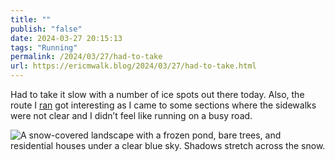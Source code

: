 ```yaml
---
title: ""
publish: "false"
date: 2024-03-27 20:15:13
tags: "Running"
permalink: /2024/03/27/had-to-take
url: https://ericmwalk.blog/2024/03/27/had-to-take.html
---
```


Had to take it slow with a number of ice spots out there today. Also, the route I [ran](https://strava.com/activities/11050020085) got interesting as I came to some sections where the sidewalks were not clear and I didn’t feel like running on a busy road.

![A snow-covered landscape with a frozen pond, bare trees, and residential houses under a clear blue sky. Shadows stretch across the snow.](https://ericmwalk.blog/uploads/2024/img-8459.jpeg)